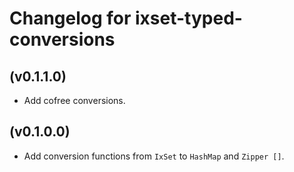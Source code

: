 # Changelog for ixset-typed-conversions

## (v0.1.1.0)

* Add cofree conversions.

## (v0.1.0.0)

* Add conversion functions from `IxSet` to `HashMap` and `Zipper []`.
